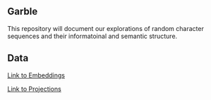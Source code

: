 ## Garble 

This repository will document our explorations of random character sequences and their informatoinal and semantic structure.

## Data

[Link to Embeddings](https://drive.google.com/drive/folders/13cuMzF2zO8BpI45xtQ8htbdbTGfCPt7Y?usp=sharing)

[Link to Projections](https://drive.google.com/drive/folders/1EUncDclWc0oA8vbUaRkxw_QQuErw4TNQ?usp=sharing)
